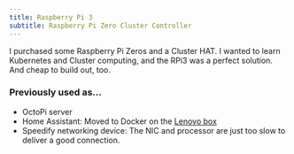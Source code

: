 ```yaml
---
title: Raspberry Pi 3
subtitle: Raspberry Pi Zero Cluster Controller
---
```


I purchased some Raspberry Pi Zeros and a Cluster HAT. I wanted to learn Kubernetes and Cluster computing, and the RPi3 was a perfect solution. And cheap to build out, too.

### Previously used as...

- OctoPi server
- Home Assistant: Moved to Docker on the [Lenovo box](/docs/homelab/hardware/lenovo-m910q/)
- Speedify networking device: The NIC and processor are just too slow to deliver a good connection.
